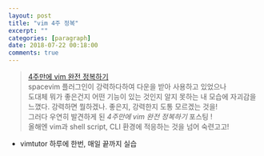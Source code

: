 ```yaml
---
layout: post
title: "vim 4주 정복"
excerpt: ""
categories: [paragraph]
date: 2018-07-22 00:18:00
comments: true
---
```


> [4주만에 vim 완전 정복하기](https://medium.com/@jungseobshin/vim-%EB%B0%B0%EC%9A%B0%EB%8A%94-%EB%B2%95-4%EC%A3%BC-%EA%B3%84%ED%9A%8D-77f3f7e263f7)
> <br/> spacevim 플러그인이 강력하다하여 다운을 받아 사용하고 있었으나
> <br/> 도대체 뭐가 좋은건지 어떤 기능이 있는 것인지 알지 못하는 내 모습에 자괴감을 느꼈다. 강력하면 뭘하겠나. 좋은지, 강력한지 도통 모르겠는 것을! 
> <br/> 그러다 우연히 발견하게 된 *4주만에 vim 완전 정복하기* 포스팅 !
> <br/> 올해엔 vim과 shell script, CLI 환경에 적응하는 것을 넘어 숙련고고!


- vimtutor 하루에 한번, 매일 끝까지 실습

